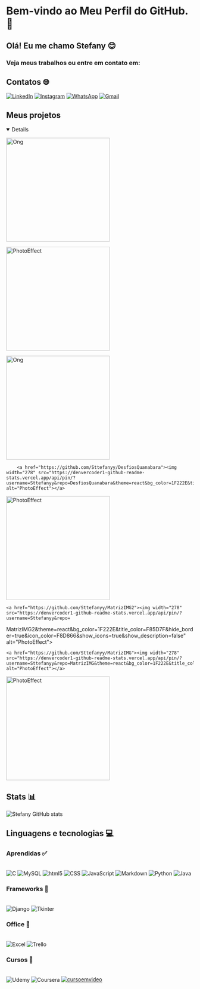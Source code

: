 # Bem-vindo ao Meu Perfil do GitHub. 👋
## Olá! Eu me chamo Stefany 😊

### Veja meus trabalhos ou entre em contato em: 

## Contatos 🌐
[![LinkedIn](https://img.shields.io/badge/linkedin-%230077B5.svg?style=for-the-badge&logo=linkedin&logoColor=white)](https://www.linkedin.com/in/stefany-matos-b730bb253/)
[![Instagram](https://img.shields.io/badge/Instagram-E4405F?style=for-the-badge&logo=instagram&logoColor=white)](https://www.instagram.com/stefanyy_mendonca/)
[![WhatsApp](https://img.shields.io/badge/WhatsApp-25D366?style=for-the-badge&logo=whatsapp&logoColor=white)](https://wa.me/5521974006710)
[![Gmail](https://img.shields.io/badge/Gmail-D14836?style=for-the-badge&logo=gmail&logoColor=white)](mailto:sou.stefany300@gmail.com)

## Meus projetos

<details open> 
  
  <p align="left">
  <a href="https://github.com/Sttefanyy/Projeto-AbapRJ"><img width="278" src="https://denvercoder1-github-readme-stats.vercel.app/api/pin/?username=Sttefanyy&repo=Projeto-AbapRJ&theme=react&bg_color=1F222E&title_color=F85D7F&hide_border=true&icon_color=F8D866&show_icons=true&show_description=false" alt="Ong"></a>
    
    
  <a href="https://github.com/Sttefanyy/Floricultura-Bella-s-Flores"><img width="278" src="https://denvercoder1-github-readme-stats.vercel.app/api/pin/?username=Sttefanyy&repo=Floricultura-Bella-s-Flores&theme=react&bg_color=1F222E&title_color=F85D7F&hide_border=true&icon_color=F8D866&show_icons=true&show_description=false" alt="PhotoEffect"></a> 


   <a href="https://github.com/Sttefanyy/Sistema_Academia"><img width="278" src="https://denvercoder1-github-readme-stats.vercel.app/api/pin/?username=Sttefanyy&repo=Sistema_Academia&theme=react&bg_color=1F222E&title_color=F85D7F&hide_border=true&icon_color=F8D866&show_icons=true&show_description=false" alt="Ong"></a>
    
    


        <a href="https://github.com/Sttefanyy/DesfiosQuanabara"><img width="278" src="https://denvercoder1-github-readme-stats.vercel.app/api/pin/?username=Sttefanyy&repo=DesfiosQuanabara&theme=react&bg_color=1F222E&title_color=F85D7F&hide_border=true&icon_color=F8D866&show_icons=true&show_description=false" alt="PhotoEffect"></a> 


  <a href="https://github.com/Sttefanyy/Grid"><img width="278" src="https://denvercoder1-github-readme-stats.vercel.app/api/pin/?username=Sttefanyy&repo=Grid&theme=react&bg_color=1F222E&title_color=F85D7F&hide_border=true&icon_color=F8D866&show_icons=true&show_description=false" alt="PhotoEffect"></a> 

    <a href="https://github.com/Sttefanyy/MatrizIMG2"><img width="278" src="https://denvercoder1-github-readme-stats.vercel.app/api/pin/?username=Sttefanyy&repo=
MatrizIMG2&theme=react&bg_color=1F222E&title_color=F85D7F&hide_border=true&icon_color=F8D866&show_icons=true&show_description=false" alt="PhotoEffect"></a> 

    <a href="https://github.com/Sttefanyy/MatrizIMG"><img width="278" src="https://denvercoder1-github-readme-stats.vercel.app/api/pin/?username=Sttefanyy&repo=MatrizIMG&theme=react&bg_color=1F222E&title_color=F85D7F&hide_border=true&icon_color=F8D866&show_icons=true&show_description=false" alt="PhotoEffect"></a> 


   <a href="https://github.com/Sttefanyy/Site_de_Livros"><img width="278" src="https://denvercoder1-github-readme-stats.vercel.app/api/pin/?username=Sttefanyy&repo=Site_de_Livros&theme=react&bg_color=1F222E&title_color=F85D7F&hide_border=true&icon_color=F8D866&show_icons=true&show_description=false" alt="PhotoEffect"></a> 
  
  </p>

</details>


## Stats 📊
![Stefany GitHub stats](https://github-readme-stats.vercel.app/api?username=Sttefanyy&show_icons=true&theme=radical)

## Linguagens e tecnologias 💻

### Aprendidas ✅
<div style="display: inline_block"><br/>
  <img align="center" alt="C" src="https://img.shields.io/badge/C-00599C?style=for-the-badge&logo=c&logoColor=white"/>
  <img align="center" alt="MySQL" src="https://img.shields.io/badge/MySQL-00000F?style=for-the-badge&logo=mysql&logoColor=white"/>
  <img align="center" alt="html5" src="https://img.shields.io/badge/HTML5-E34F26?style=for-the-badge&logo=html5&logoColor=white"/>
  <img align="center" alt="CSS" src="https://img.shields.io/badge/CSS3-1572B6?style=for-the-badge&logo=css3&logoColor=white"/>
  <img align="center" alt="JavaScript" src="https://img.shields.io/badge/JavaScript-323330?style=for-the-badge&logo=javascript&logoColor=F7DF1E"/>
  <img align="center" alt="Markdown" src="https://img.shields.io/badge/Markdown-000000?style=for-the-badge&logo=markdown&logoColor=white"/>
  <img align="center" alt="Python" src="https://img.shields.io/badge/Python-14354C?style=for-the-badge&logo=python&logoColor=white"/>
  <img align="center" alt="Java" src="https://img.shields.io/badge/Java-ED8B00?style=for-the-badge&logo=openjdk&logoColor=white"/>
</div>

### Frameworks 🚀
<div style="display: inline_block"><br/>
  <img align="center" alt="Django" src="https://img.shields.io/badge/Django-092E20?style=for-the-badge&logo=django&logoColor=white"/>
  <img align="center" alt="Tkinter" src=""/>
</div>

### Office 🚀
<div style="display: inline_block"><br/>
  <img align="center" alt="Excel" src="https://img.shields.io/badge/Microsoft_Excel-217346?style=for-the-badge&logo=microsoft-excel&logoColor=white"/>
  <img align="center" alt="Trello" src="https://img.shields.io/badge/Trello-0052CC?style=for-the-badge&logo=trello&logoColor=white"/>
</div>

### Cursos 🚀
<div style="display: inline_block"><br/>
  <img align="center" alt="Udemy" src="https://img.shields.io/badge/Udemy-EC5252?style=for-the-badge&logo=Udemy&logoColor=white"/>
  <img align="center" alt="Coursera" src="https://img.shields.io/badge/Coursera-0056D2?style=for-the-badge&logo=Coursera&logoColor=white"/>
  <a href="#"><img alt="cursoemvideo" src="https://img.shields.io/badge/curso%20em%20video-0056D2.svg?logo=youtubekids&logoColor=white"></a>
</div>


<!---
Sttefanyy/Sttefanyy is a ✨ special ✨ repository because its `README.md` (this file) appears on your GitHub profile.
You can click the Preview link to take a look at your changes.
--->
